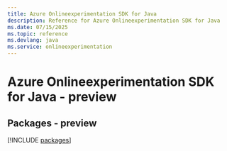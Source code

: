 ```yaml
---
title: Azure Onlineexperimentation SDK for Java
description: Reference for Azure Onlineexperimentation SDK for Java
ms.date: 07/15/2025
ms.topic: reference
ms.devlang: java
ms.service: onlineexperimentation
---
```

# Azure Onlineexperimentation SDK for Java - preview
## Packages - preview
[!INCLUDE [packages](onlineexperimentation-index.md)]